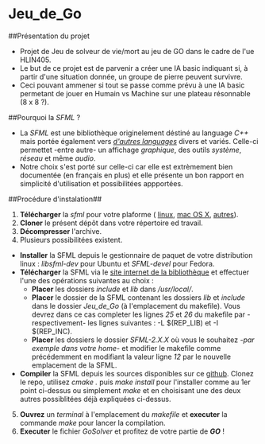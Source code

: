 # Jeu_de_Go

##Présentation du projet
* Projet de Jeu de solveur de vie/mort au jeu de GO dans le cadre de l'ue HLIN405.
* Le but de ce projet est de parvenir a créer une IA basic indiquant si, à partir d'une situation donnée, un groupe de pierre peuvent survivre.
* Ceci pouvant ammener si tout se passe comme prévu à une IA basic permetant de jouer en Humain vs Machine sur une plateau résonnable (8 x 8 ?).

##Pourquoi la *SFML* ?
* La *SFML* est une bibliothèque originelement déstiné au language *C++* mais portée également vers [*d'autres languages*](http://www.sfml-dev.org/download/bindings-fr.php) divers et variés. Celle-ci permettet -entre autre- un affichage *graphique*, des outils *système*, *réseau* et même *audio*.
* Notre choix s'est porté sur celle-ci car elle est extrèmement bien documentée (en français en plus) et elle présente un bon rapport en simplicité d'utilisation et possibilitées appportées.

##Procédure d'instalation##
1. **Télécharger** la *sfml* pour votre plaforme (
[linux](http://www.sfml-dev.org/files/SFML-2.4.1-linux-gcc-64-bit.tar.gz), 
[mac OS X](http://www.sfml-dev.org/files/SFML-2.4.1-osx-clang.tar.gz), 
[autres](http://www.sfml-dev.org/download/sfml/2.4.1/index-fr.php)).
2. **Cloner** le présent dépôt dans votre répertoire ed travail.
3. **Décompresser** l'archive.
4. Plusieurs possibilitées existent.
  - **Installer** la SFML depuis le gestionnaire de paquet de votre distribution linux : *libsfml-dev* pour Ubuntu et *SFML-devel* pour Fedora.
  - **Télécharger** la SFML via le [site internet de la bibliothèque](http://www.sfml-dev.org/index-fr.php) et effectuer l'une des opérations suivantes au choix : 
    * **Placer** les dossiers *include* et *lib* dans */usr/local/*.
    * **Placer** le dossier de la SFML contenant les dossiers *lib* et *include* dans le dossier *Jeu_de_Go* (à l'emplacement du makefile). Vous devrez dans ce cas completer les lignes *25* et *26* du makefile par -respectivement- les lignes suivantes : -L $(REP_LIB) et -I $(REP_INC).
    * **Placer** les dossiers le dossier *SFML-2.X.X* où vous le souhaitez *-par exemple dans votre home-* et modifier le makefile comme précédemment en modifiant la valeur ligne *12* par le nouvelle emplacement de la SFML.
  - **Compiler** la SFML depuis les sources disponibles sur ce [github](https://github.com/SFML/SFML.git). Clonez le repo, utilisez *cmake .* puis *make install* pour l'installer comme au 1er point ci-dessus ou simplement *make* et en choisisant une des deux autres possiblitées déjà expliquées ci-dessus.
5. **Ouvrez** un *terminal* à l'emplacement du *makefile* et **executer** la commande *make* pour lancer la compilation.
6. **Executer** le fichier *GoSolver* et profitez de votre partie de ***GO*** !
